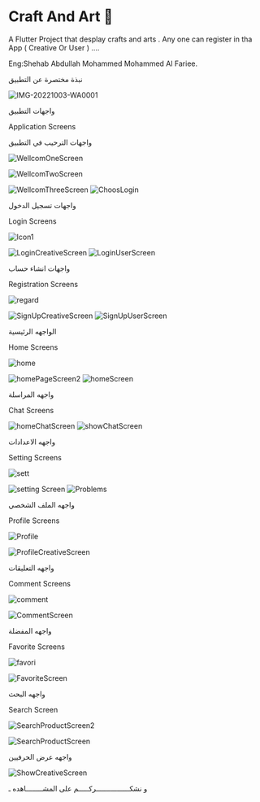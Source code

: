 # Craft And Art 🎨  

A Flutter Project that desplay crafts and arts  .
Any one can register in tha App ( Creative Or User ) ....

Eng:Shehab Abdullah Mohammed Mohammed Al Fariee. 

<p> نبذة مختصرة عن التطبيق</p>
 
![IMG-20221003-WA0001](https://user-images.githubusercontent.com/103390602/194728849-d9d3476b-963d-45f4-84e1-524321a0a6b8.jpg)







 <p> واجهات التطبيق</p>
 
 <p> Application Screens</p>
  
  <p> واجهات الترحيب في التطبيق</p>
  
  
  
  
  
  ![WellcomOneScreen](https://user-images.githubusercontent.com/103390602/192400768-376fa740-8650-4242-a70b-982b1b8cf016.PNG)
  
  ![WellcomTwoScreen](https://user-images.githubusercontent.com/103390602/192400809-eefea1ae-7f3e-462f-bf71-896d8f683455.PNG)
  
  ![WellcomThreeScreen](https://user-images.githubusercontent.com/103390602/192400818-c59d27c6-8061-4c18-80bb-9b61788d4e9e.PNG)
  ![ChoosLogin](https://user-images.githubusercontent.com/103390602/192400978-812cc092-c9db-412e-b6b7-f9653e24d17d.PNG)
  
  <p> واجهات تسجيل الدخول</p>  
  
  <p> Login Screens</p>  
  
  ![Icon1](https://user-images.githubusercontent.com/103390602/192401475-18585a1b-9755-4ded-b063-83336a608999.jpg)
  
  ![LoginCreativeScreen](https://user-images.githubusercontent.com/103390602/192401073-c42bce20-4760-4ed6-8b53-668753992422.PNG)
  ![LoginUserScreen](https://user-images.githubusercontent.com/103390602/192401081-c217f10f-6722-42d4-a917-8b0bd50264f6.PNG)
  
  <p> واجهات انشاء حساب </p>  
  
  <p> Registration Screens</p>  
  
  ![regard](https://user-images.githubusercontent.com/103390602/192402056-e2e91e7f-c581-4b35-a1d4-2689ff3d0c0b.png)


  ![SignUpCreativeScreen](https://user-images.githubusercontent.com/103390602/192401818-d0761871-d908-4bc1-bdea-9f78ff87388b.PNG)
  ![SignUpUserScreen](https://user-images.githubusercontent.com/103390602/192401830-d5b1a614-7fa4-4938-bc84-2f3a98639f27.PNG)

  <p> الواجهه الرئيسية  </p>  
  
  <p> Home Screens</p> 
  
  ![home](https://user-images.githubusercontent.com/103390602/192402666-68d6a6f1-be02-43a3-9be5-15eee5cc1292.PNG)


  ![homePageScreen2](https://user-images.githubusercontent.com/103390602/192402382-00220e05-31d1-4687-8f39-a1d3c740aa6a.PNG)
  ![homeScreen](https://user-images.githubusercontent.com/103390602/192402396-50c65233-6048-4191-8c0c-a68669f48086.PNG)

  <p> واجهه المراسلة  </p>  
  
  <p> Chat Screens</p> 
  
 ![homeChatScreen](https://user-images.githubusercontent.com/103390602/192404870-c733b4d4-3d26-4304-aa68-2a480cc9ec27.PNG)
 ![showChatScreen](https://user-images.githubusercontent.com/103390602/192404926-05d73ba0-9043-4744-a208-3fee3516cbfa.PNG)

   <p> واجهه الاعدادات  </p>  
  
  <p> Setting Screens</p> 
  
  ![sett](https://user-images.githubusercontent.com/103390602/192403240-e20fbd5f-55de-4f48-9524-2c980c5caa7e.PNG)
  
  ![setting Screen](https://user-images.githubusercontent.com/103390602/192403418-0beaa1a3-6506-4ac1-b277-bb12e1c85642.PNG)
  ![Problems](https://user-images.githubusercontent.com/103390602/192404049-6397d35d-bc88-4f6f-9e4c-f26c12ed0810.PNG)


  
   <p> واجهه الملف الشخصي  </p>  
  
  <p> Profile Screens</p>
  
  ![Profile](https://user-images.githubusercontent.com/103390602/192403390-ba8ce6ca-cb88-4b6f-a69a-ba7d8c061153.png)
  
  ![ProfileCreativeScreen](https://user-images.githubusercontent.com/103390602/192403436-c8da2753-98ca-44a7-b2a6-81ad0b50ea3c.PNG)

   <p> واجهه  التعليقات  </p>  
  
  <p> Comment Screens</p>
  
  ![comment](https://user-images.githubusercontent.com/103390602/192403765-6dd68e16-d9d1-473f-9448-06feaa4aa2c9.png)
  
  ![CommentScreen](https://user-images.githubusercontent.com/103390602/192403830-fc8912ed-63f1-4b43-b6a9-0dbc51871e87.PNG)

  <p> واجهه  المفضلة  </p> 
  
  <p> Favorite Screens</p>
  
  ![favori](https://user-images.githubusercontent.com/103390602/192404143-f652f7c8-d85a-4feb-834c-8b5f3d121492.png)
  
  ![FavoriteScreen](https://user-images.githubusercontent.com/103390602/192404176-f2bc2d33-f214-40d2-bd72-5dde3692bd99.PNG)
   
  <p> واجهه  البحث  </p>
    
  <p> Search Screen</p>
    
  ![SearchProductScreen2](https://user-images.githubusercontent.com/103390602/192404256-514f5dd5-1ad4-48ea-a816-f11f90435e9c.PNG)
  
  ![SearchProductScreen](https://user-images.githubusercontent.com/103390602/192404338-44b46636-bab6-47e7-b69d-40cbef1c77f6.PNG)

  

  <p> واجهه  عرض الحرفيين  </p>
  
  ![ShowCreativeScreen](https://user-images.githubusercontent.com/103390602/192404376-59077808-038c-4860-a95b-9948b8578461.PNG)




   <p>و نشكــــــــــــــــركـــــم على المشــــــــاهده ـ </p>
